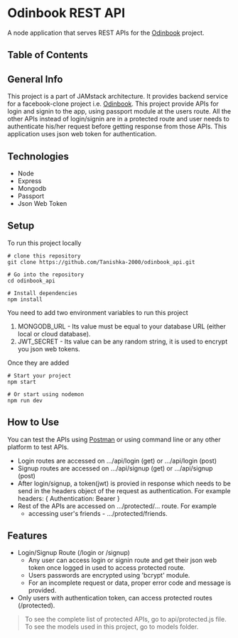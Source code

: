 # Odinbook REST API
A node application that serves REST APIs for the [Odinbook](https://github.com/Tanishka-2000/odinbook) project.

## Table of Contents

## General Info
This project is a part of JAMstack architecture. It provides backend service for a facebook-clone project i.e. [Odinbook](https://github.com/Tanishka-2000/odinbook). This project provide APIs for login and signin to the app, using passport module at the users
route. All the other APIs instead of login/signin are in a protected route and user needs to authenticate his/her request before
getting response from those APIs. This application uses json web token for authentication.

## Technologies
+ Node
+ Express
+ Mongodb
+ Passport
+ Json Web Token

## Setup
To run this project locally
```
# clone this repository
git clone https://github.com/Tanishka-2000/odinbook_api.git

# Go into the repository
cd odinbook_api

# Install dependencies
npm install

```
You need to add two environment variables to run this project
1. MONGODB_URL - Its value must be equal to your database URL (either local or cloud database).
2. JWT_SECRET - Its value can be any random string, it is used to encrypt you json web tokens.

Once they are added
```
# Start your project
npm start

# Or start using nodemon
npm run dev 
```

## How to Use
You can test the APIs using [Postman](https://www.postman.com/) or using command line or any other platform
to test APIs.
+ Login routes are accessed on .../api/login (get) or .../api/login (post)
+ Signup routes are accessed on .../api/signup (get) or .../api/signup (post)
+ After login/signup, a token(jwt) is provied in response which needs to be send in the headers object of the request
  as authentication. For example 
  headers: {
    Authentication: Bearer <token>
  }
+ Rest of the APIs are accessed on .../protected/... route. For example
  - accessing user's friends - .../protected/friends.

## Features
+ Login/Signup Route (/login or /signup)
  - Any user can access login or signin route and get their json web token once logged in used to access protected route.
  - Users passwords are encrypted using 'bcrypt' module.
  - For an incomplete request or data, proper error code and message is provided.
+ Only users with authentication token, can access protected routes (/protected).
> To see the complete list of protected APIs, go to api/protected.js file.
> To see the models used in this project, go to models folder.